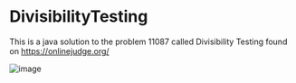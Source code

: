 # DivisibilityTesting

This is a java solution to the problem 11087 called Divisibility Testing found on https://onlinejudge.org/ 

![image](https://github.com/JuanPabloSuarezA/JavaPrograms/assets/53151441/f9a73001-9ea4-4931-b98d-ee1d350954e0)
